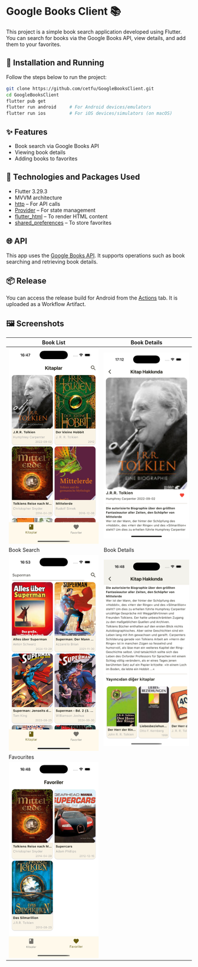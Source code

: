 # Google Books Client 📚

This project is a simple book search application developed using Flutter.
You can search for books via the Google Books API, view details, and add them to your favorites.

## 🚀 Installation and Running

Follow the steps below to run the project:

```bash
git clone https://github.com/cetfu/GoogleBooksClient.git
cd GoogleBooksClient
flutter pub get
flutter run android     # For Android devices/emulators
flutter run ios         # For iOS devices/simulators (on macOS)
```

## ✨ Features

* Book search via Google Books API
* Viewing book details
* Adding books to favorites

## 🧪 Technologies and Packages Used

* Flutter 3.29.3
* MVVM architecture
* [http](https://pub.dev/packages/http) – For API calls
* [Provider](https://pub.dev/packages/provider) – For state management
* [flutter\_html](https://pub.dev/packages/flutter_html) – To render HTML content
* [shared\_preferences](https://pub.dev/packages/shared_preferences) – To store favorites

## 🌐 API

This app uses the [Google Books API](https://developers.google.com/books).
It supports operations such as book searching and retrieving book details.

## 📦 Release

You can access the release build for Android from the [Actions](https://github.com/cetfu/GoogleBooksClient/actions) tab.
It is uploaded as a Workflow Artifact.

## 🖼️ Screenshots

| Book List                                       | Book Details                                     |
|-------------------------------------------------|--------------------------------------------------|
| ![BookList](images/book_list_page.png)          | ![Book Details_1](images/book_detail_page.png)   |
| Book Search                                     | Book Details                                     |
| ![BookSearch](images/book_list_page_search.png) | ![Book_Details_2](images/book_detail_scroll.png) |
| Favourites                                      |                                                  |
| ![Favoriler](images/favourites_page.png)        |                                                  |